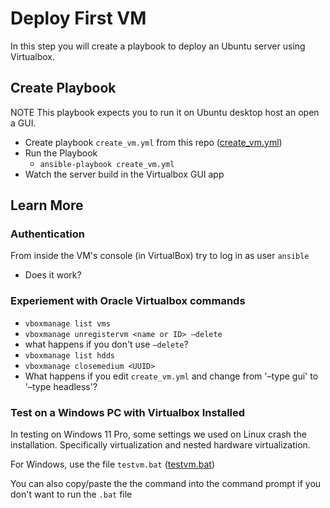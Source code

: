 # Deploy First VM
In this step you will create a playbook to deploy an Ubuntu server using Virtualbox.

## Create Playbook
NOTE This playbook expects you to run it on Ubuntu desktop host an open  a GUI.

- Create playbook `create_vm.yml` from this repo ([create_vm.yml](create_vm.yml))
- Run the Playbook
  - `ansible-playbook create_vm.yml`
- Watch the server build in the Virtualbox GUI app 

 
## Learn More
### Authentication
From inside the VM's console (in VirtualBox) try to log in as user `ansible`
- Does it work?

### Experiement with Oracle Virtualbox commands
- `vboxmanage list vms`
- `vboxmanage unregistervm <name or ID> –delete`
- what happens if you don't use `–delete`?
- `vboxmanage list hdds`
- `vboxmanage closemedium <UUID>`
- What happens if you edit `create_vm.yml` and change from '–type gui' to '–type headless'?

### Test on a Windows PC with Virtualbox Installed
In testing on Windows 11 Pro, some settings we used on Linux crash the installation. Specifically virtualization and nested hardware virtualization.

For Windows, use the file `testvm.bat` ([testvm.bat](testvm.bat))

You can also copy/paste the the command into the command prompt if you don't want to run the `.bat` file
